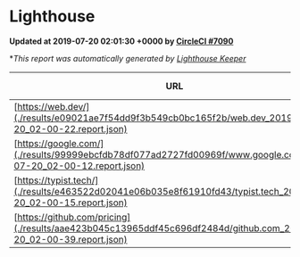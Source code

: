 
# Lighthouse

**Updated at 2019-07-20 02:01:30 +0000 by [CircleCI #7090](https://circleci.com/gh/ItinerisLtd/lighthouse-keeper-example/7090)**

**This report was automatically generated by [Lighthouse Keeper](https://github.com/itinerisltd/lighthouse-keeper)*

| URL | Performance | Accessibility | Best Practices | SEO | PWA | Updated At |
| --- | --- | --- | --- | --- | --- | --- |
| [https://web.dev/](./results/e09021ae7f54dd9f3b549cb0bc165f2b/web.dev_2019-07-20_02-00-22.report.json) | 0.89 | 0.9 | 1 | 0.97 | 1 | 2019-07-20T02:00:22.824Z |
| [https://google.com/](./results/99999ebcfdb78df077ad2727fd00969f/www.google.com_2019-07-20_02-00-12.report.json) | 0.95 | 0.86 | 0.93 | 0.83 | 0.56 | 2019-07-20T02:00:12.969Z |
| [https://typist.tech/](./results/e463522d02041e06b035e8f61910fd43/typist.tech_2019-07-20_02-00-15.report.json) | 1 |  |  |  |  | 2019-07-20T02:00:15.385Z |
| [https://github.com/pricing](./results/aae423b045c13965ddf45c696df2484d/github.com_2019-07-20_02-00-39.report.json) | 0.83 | 0.93 | 0.93 | 0.92 | 0.56 | 2019-07-20T02:00:39.498Z |
